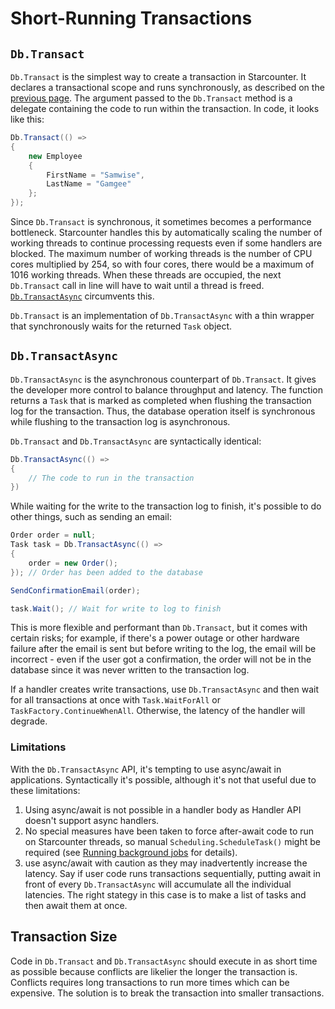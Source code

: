 # Short-Running Transactions

## `Db.Transact`

`Db.Transact` is the simplest way to create a transaction in Starcounter. It declares a transactional scope and runs synchronously, as described on the [previous page](/guides/transactions). The argument passed to the `Db.Transact` method is a delegate containing the code to run within the transaction. In code, it looks like this:

```cs
Db.Transact(() =>
{
    new Employee
    {
        FirstName = "Samwise",
        LastName = "Gamgee"
    };
});
```

Since `Db.Transact` is synchronous, it sometimes becomes a performance bottleneck. Starcounter handles this by automatically scaling the number of working threads to continue processing requests even if some handlers are blocked. The maximum number of working threads is the number of CPU cores multiplied by 254, so with four cores, there would be a maximum of 1016 working threads. When these threads are occupied, the next `Db.Transact` call in line will have to wait until a thread is freed. [`Db.TransactAsync`](#dbtransactasync) circumvents this.

`Db.Transact` is an implementation of `Db.TransactAsync` with a thin wrapper that synchronously waits for the returned `Task` object. 

## `Db.TransactAsync`

`Db.TransactAsync` is the asynchronous counterpart of `Db.Transact`. It gives the developer more control to balance throughput and latency. The function returns a `Task` that is marked as completed when flushing the transaction log for the transaction. Thus, the database operation itself is synchronous while flushing to the transaction log is asynchronous. 

`Db.Transact` and `Db.TransactAsync` are syntactically identical:

```cs
Db.TransactAsync(() => 
{
    // The code to run in the transaction
})
```

While waiting for the write to the transaction log to finish, it's possible to do other things, such as sending an email:

```cs
Order order = null;
Task task = Db.TransactAsync(() =>
{
    order = new Order();
}); // Order has been added to the database

SendConfirmationEmail(order);

task.Wait(); // Wait for write to log to finish
```

This is more flexible and performant than `Db.Transact`, but it comes with certain risks; for example, if there's a power outage or other hardware failure after the email is sent but before writing to the log, the email will be incorrect - even if the user got a confirmation, the order will not be in the database since it was never written to the transaction log. 

If a handler creates write transactions, use `Db.TransactAsync` and then wait for all transactions at once with `Task.WaitForAll` or `TaskFactory.ContinueWhenAll`. Otherwise, the latency of the handler will degrade.

### Limitations

With the `Db.TransactAsync` API, it's tempting to use async/await in applications. Syntactically it's possible, although it's not that useful due to these limitations:

1. Using async/await is not possible in a handler body as Handler API doesn't support async handlers.
2. No special measures have been taken to force after-await code to run on Starcounter threads, so manual `Scheduling.ScheduleTask()` might be required (see [Running background jobs](../running-background-jobs) for details).
3. use async/await with caution as they may inadvertently increase the latency. Say if user code runs transactions sequentially, putting await in front of every `Db.TransactAsync` will accumulate all the individual latencies. The right stategy in this case is to make a list of tasks and then await them at once.

## Transaction Size

Code in `Db.Transact` and `Db.TransactAsync` should execute in as short time as possible because conflicts are likelier the longer the transaction is. Conflicts requires long transactions to run more times which can be expensive. The solution is to break the transaction into smaller transactions.